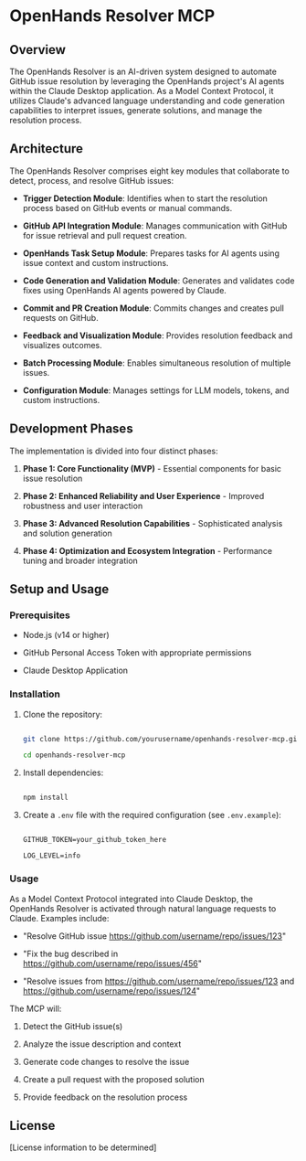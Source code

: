 # OpenHands Resolver MCP

## Overview

The OpenHands Resolver is an AI-driven system designed to automate GitHub issue resolution by leveraging the OpenHands project's AI agents within the Claude Desktop application. As a Model Context Protocol, it utilizes Claude's advanced language understanding and code generation capabilities to interpret issues, generate solutions, and manage the resolution process.

## Architecture

The OpenHands Resolver comprises eight key modules that collaborate to detect, process, and resolve GitHub issues:

- **Trigger Detection Module**: Identifies when to start the resolution process based on GitHub events or manual commands.
- **GitHub API Integration Module**: Manages communication with GitHub for issue retrieval and pull request creation.
- **OpenHands Task Setup Module**: Prepares tasks for AI agents using issue context and custom instructions.
- **Code Generation and Validation Module**: Generates and validates code fixes using OpenHands AI agents powered by Claude.
- **Commit and PR Creation Module**: Commits changes and creates pull requests on GitHub.
- **Feedback and Visualization Module**: Provides resolution feedback and visualizes outcomes.
- **Batch Processing Module**: Enables simultaneous resolution of multiple issues.
- **Configuration Module**: Manages settings for LLM models, tokens, and custom instructions.

## Development Phases

The implementation is divided into four distinct phases:

1. **Phase 1: Core Functionality (MVP)** - Essential components for basic issue resolution
2. **Phase 2: Enhanced Reliability and User Experience** - Improved robustness and user interaction
3. **Phase 3: Advanced Resolution Capabilities** - Sophisticated analysis and solution generation
4. **Phase 4: Optimization and Ecosystem Integration** - Performance tuning and broader integration

## Setup and Usage

### Prerequisites

- Node.js (v14 or higher)
- GitHub Personal Access Token with appropriate permissions
- Claude Desktop Application

### Installation

1. Clone the repository:
   ```bash
   git clone https://github.com/yourusername/openhands-resolver-mcp.git
   cd openhands-resolver-mcp
   ```

2. Install dependencies:
   ```bash
   npm install
   ```

3. Create a `.env` file with the required configuration (see `.env.example`):
   ```
   GITHUB_TOKEN=your_github_token_here
   LOG_LEVEL=info
   ```

### Usage

As a Model Context Protocol integrated into Claude Desktop, the OpenHands Resolver is activated through natural language requests to Claude. Examples include:

- "Resolve GitHub issue https://github.com/username/repo/issues/123"
- "Fix the bug described in https://github.com/username/repo/issues/456"
- "Resolve issues from https://github.com/username/repo/issues/123 and https://github.com/username/repo/issues/124"

The MCP will:
1. Detect the GitHub issue(s)
2. Analyze the issue description and context
3. Generate code changes to resolve the issue
4. Create a pull request with the proposed solution
5. Provide feedback on the resolution process

## License

[License information to be determined]
